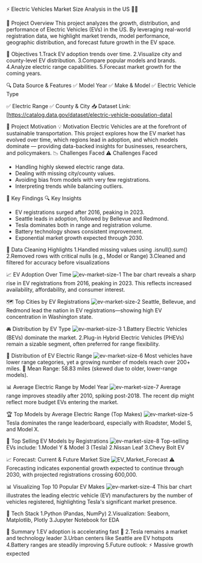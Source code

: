 ⚡️ Electric Vehicles Market Size Analysis in the US 🚗💨

📌 Project Overview
This project analyzes the growth, distribution, and performance of Electric Vehicles (EVs) in the US. By leveraging real-world registration data, we highlight market trends, model performance, geographic distribution, and forecast future growth in the EV space.

🎯 Objectives
1.Track EV adoption trends over time.
2.Visualize city and county-level EV distribution.
3.Compare popular models and brands.
4.Analyze electric range capabilities.
5.Forecast market growth for the coming years.

🔍 Data Source & Features
✅ Model Year
✅ Make & Model
✅ Electric Vehicle Type

✅ Electric Range
✅ County & City
📥 Dataset Link: [https://catalog.data.gov/dataset/electric-vehicle-population-data]

🚀 Project Motivation
💡 Motivation
Electric Vehicles are at the forefront of sustainable transportation. This project explores how the EV market has evolved over time, which regions lead in adoption, and which models dominate — providing data-backed insights for businesses, researchers, and policymakers.
📉 Challenges Faced
 ⚠️ Challenges Faced
- Handling highly skewed electric range data.
- Dealing with missing city/county values.
- Avoiding bias from models with very few registrations.
- Interpreting trends while balancing outliers.

📌  Key Findings
 🔍 Key Insights
- EV registrations surged after 2016, peaking in 2023.
- Seattle leads in adoption, followed by Bellevue and Redmond.
- Tesla dominates both in range and registration volume.
- Battery technology shows consistent improvement.
- Exponential market growth expected through 2030.

🧹 Data Cleaning Highlights
1.Handled missing values using .isnull().sum()
2.Removed rows with critical nulls (e.g., Model or Range)
3.Cleaned and filtered for accuracy before visualizations

📈 EV Adoption Over Time
![ev-market-size-1](https://github.com/user-attachments/assets/79fe0622-626d-4a9c-a360-15e4a22e5006)
The bar chart reveals a sharp rise in EV registrations from 2016, peaking in 2023. This reflects increased availability, affordability, and consumer interest.

🗺️ Top Cities by EV Registrations
![ev-market-size-2](https://github.com/user-attachments/assets/a569edad-9bfe-466e-8224-66fe87adcd3f)
Seattle, Bellevue, and Redmond lead the nation in EV registrations—showing high EV concentration in Washington state.

🚘 Distribution by EV Type
![ev-market-size-3](https://github.com/user-attachments/assets/d8522679-d1ea-4218-8c1e-0e29e7e8f082)
1.Battery Electric Vehicles (BEVs) dominate the market.
2.Plug-in Hybrid Electric Vehicles (PHEVs) remain a sizable segment, often preferred for range flexibility.

🔋 Distribution of EV Electric Range
![ev-market-size-6](https://github.com/user-attachments/assets/3c016682-40e3-4cc9-a370-d93a9e925536)
Most vehicles have lower range categories, yet a growing number of models reach over 200+ miles.
🔴 Mean Range: 58.83 miles (skewed due to older, lower-range models).

📊 Average Electric Range by Model Year
![ev-market-size-7](https://github.com/user-attachments/assets/3d6ba538-2647-4bb0-afbb-e10de10b0fac)
Average range improves steadily after 2010, spiking post-2018.
The recent dip might reflect more budget EVs entering the market.

🏆 Top Models by Average Electric Range (Top Makes)
![ev-market-size-5](https://github.com/user-attachments/assets/a7ea45f6-5673-4019-b4e1-91ae68b5d577)
Tesla dominates the range leaderboard, especially with Roadster, Model S, and Model X.

🚗 Top Selling EV Models by Registrations
![ev-market-size-8](https://github.com/user-attachments/assets/cfdabc85-8105-4e90-ba4f-4b2f93db4bf1)
Top-selling EVs include:
1.Model Y & Model 3 (Tesla)
2.Nissan Leaf
3.Chevy Bolt EV

📈 Forecast: Current & Future Market Size
![EV_Market_Forecast](https://github.com/user-attachments/assets/ff550043-fd89-4620-8f81-d058133bc11d)
⚠️ Forecasting indicates exponential growth expected to continue through 2030, with projected registrations crossing 600,000.

📊 Visualizing Top 10 Popular EV Makes
![ev-market-size-4](https://github.com/user-attachments/assets/f2305eca-4459-44d5-a2be-e3bbff15d95d)
This bar chart illustrates the leading electric vehicle (EV) manufacturers by the number of vehicles registered, highlighting Tesla's significant market presence.

🧰 Tech Stack
1.Python (Pandas, NumPy)
2.Visualization: Seaborn, Matplotlib, Plotly
3.Jupyter Notebook for EDA

📌 Summary
1.EV adoption is accelerating fast 🚀
2.Tesla remains a market and technology leader
3.Urban centers like Seattle are EV hotspots
4.Battery ranges are steadily improving
5.Future outlook: ⚡️ Massive growth expected



